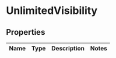 
# UnlimitedVisibility

## Properties
Name | Type | Description | Notes
------------ | ------------- | ------------- | -------------



